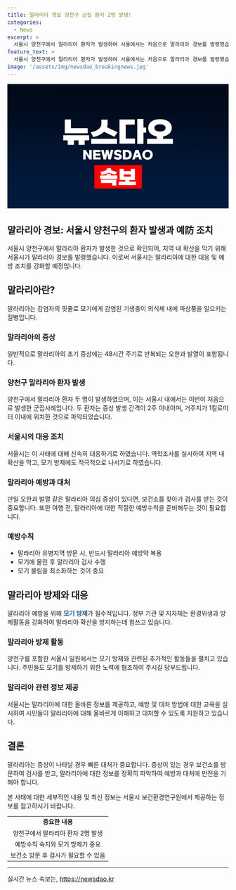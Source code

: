 ```yaml
---
title: 말라리아 경보 양천구 군집 환자 2명 발생!
categories:
  - News
excerpt: >
  서울시 양천구에서 말라리아 환자가 발생하여 서울에서는 처음으로 말라리아 경보를 발령했습니다. 이는 두 환자가 증상 발생 간격이 2주 이내이고 거주지가 1킬로미터 이내인 첫 군집 사례로, 서울시가 역학조사를 진행하고 모기 방제를 지원할 방침입니다. 말라리아 의심 증상이 있을 경우 보건소에서 48시간 주기로 검사받을 수 있습니다.
feature_text: >
  서울시 양천구에서 말라리아 환자가 발생하여 서울에서는 처음으로 말라리아 경보를 발령했습니다. 이는 두 환자가 증상 발생 간격이 2주 이내이고 거주지가 1킬로미터 이내인 첫 군집 사례로, 서울시가 역학조사를 진행하고 모기 방제를 지원할 방침입니다. 말라리아 의심 증상이 있을 경우 보건소에서 48시간 주기로 검사받을 수 있습니다.
image: '/assets/img/newsdao_breakingnews.jpg'
---
```


<p><img src="/assets/img/newsdao_breakingnews.jpg" alt="firstkoreanews 속보" /></p>

<h2>말라리아 경보: 서울시 양천구의 환자 발생과 예防 조치</h2>

<p>서울시 양천구에서 말라리아 환자가 발생한 것으로 확인되어, 지역 내 확산을 막기 위해 서울시가 말라리아 경보를 발령했습니다. 이로써 서울시는 말라리아에 대한 대응 및 예방 조치를 강화할 예정입니다.</p>

<h2 data-ke-size="size26">말라리아란?</h2>

<p>말라리아는 감염자의 핏줄로 모기에게 감염된 기생충이 의식체 내에 파상풍을 일으키는 질병입니다.</p>

<h3>말라리아의 증상</h3>

<p>일반적으로 말라리아의 초기 증상에는 48시간 주기로 반복되는 오한과 발열이 포함됩니다.</p>

<h3>양천구 말라리아 환자 발생</h3>

<p>양천구에서 말라리아 환자 두 명이 발생하였으며, 이는 서울시 내에서는 이번이 처음으로 발생한 군집사례입니다. 두 환자는 증상 발생 간격이 2주 이내이며, 거주지가 1킬로미터 이내에 위치한 것으로 파악되었습니다.</p>

<h3>서울시의 대응 조치</h3>

<p>서울시는 이 사태에 대해 신속히 대응하기로 하였습니다. 역학조사를 실시하여 지역 내 확산을 막고, 모기 방제에도 적극적으로 나서기로 하였습니다.</p>

<h3>말라리아 예방과 대처</h3>

<p>만일 오한과 발열 같은 말라리아 의심 증상이 있다면, 보건소를 찾아가 검사를 받는 것이 중요합니다. 또한 여행 전, 말라리아에 대한 적절한 예방수칙을 준비해두는 것이 필요합니다.</p>

<h3>예방수칙</h3>

<ul>
    <li>말라리아 유병지역 방문 시, 반드시 말라리아 예방약 복용</li>
    <li>모기에 물린 후 말라리아 검사 수행</li>
    <li>모기 물림을 최소화하는 것이 중요</li>
</ul>

<h2 data-ke-size="size26">말라리아 방제와 대응</h2>

<p>말라리아 예방을 위해 <b><span style="color: #1a5490;">모기 방제</span></b>가 필수적입니다. 정부 기관 및 지자체는 환경위생과 방제활동을 강화하여 말라리아 확산을 방지하는데 힘쓰고 있습니다.</p>

<h3>말라리아 방제 활동</h3>

<p>양천구를 포함한 서울시 일원에서는 모기 방제와 관련된 추가적인 활동들을 펼치고 있습니다. 주민들도 모기를 방제하기 위한 노력에 협조하여 주시길 당부드립니다.</p>

<h3>말라리아 관련 정보 제공</h3>

<p>서울시는 말라리아에 대한 올바른 정보를 제공하고, 예방 및 대처 방법에 대한 교육을 실시하여 시민들이 말라리아에 대해 올바르게 이해하고 대처할 수 있도록 지원하고 있습니다.</p>

<h2 data-ke-size="size26">결론</h2>

<p>말라리아는 증상이 나타날 경우 빠른 대처가 중요합니다. 증상이 있는 경우 보건소를 방문하여 검사를 받고, 말라리아에 대한 정보를 정확히 파악하여 예방과 대처에 만전을 기해야 합니다.</p>

<p>본 사태에 대한 세부적인 내용 및 최신 정보는 서울시 보건환경연구원에서 제공하는 정보를 참고하시기 바랍니다.</p>

<p data-ke-size="size16"></p>

<table>
    <tr>
        <td style="text-align: center; height: 17px;"><b>중요한 내용</b></td>
    </tr>
    <tr>
        <td style="text-align: center; height: 17px;">양천구에서 말라리아 환자 2명 발생</td>
    </tr>
    <tr>
        <td style="text-align: center; height: 17px;">예방수칙 숙지와 모기 방제가 중요</td>
    </tr>
    <tr>
        <td style="text-align: center; height: 17px;">보건소 방문 후 검사가 필요할 수 있음</td>
    </tr>
</table>

<p data-ke-size="size16"></p>

<hr>
실시간 뉴스 속보는, <a href="https://newsdao.kr" rel="dofollow">https://newsdao.kr</a>


